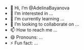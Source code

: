 - 👋 Hi, I’m @AdelinaBayanova
- 👀 I’m interested in ...
- 🌱 I’m currently learning ...
- 💞️ I’m looking to collaborate on ...
- 📫 How to reach me ...
- 😄 Pronouns: ...
- ⚡ Fun fact: ...

<!---
AdelinaBayanova/AdelinaBayanova is a ✨ special ✨ repository because its `README.md` (this file) appears on your GitHub profile.
You can click the Preview link to take a look at your changes.
--->

